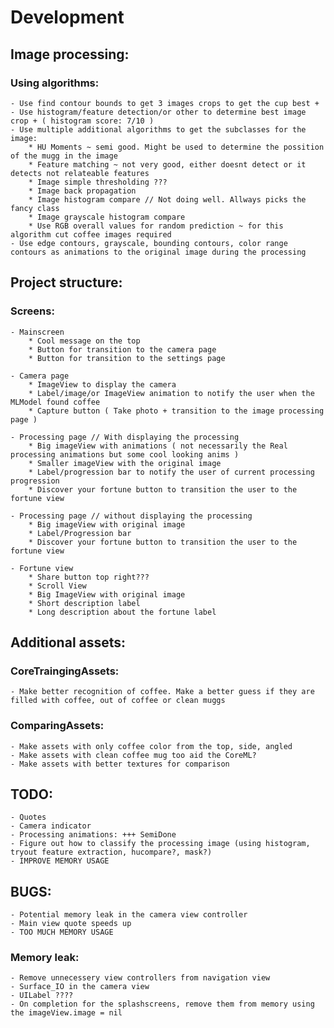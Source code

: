 #  Development

## Image processing: 

### Using algorithms:
    - Use find contour bounds to get 3 images crops to get the cup best +
    - Use histogram/feature detection/or other to determine best image crop + ( histogram score: 7/10 )
    - Use multiple additional algorithms to get the subclasses for the image:
        * HU Moments ~ semi good. Might be used to determine the possition of the mugg in the image
        * Feature matching ~ not very good, either doesnt detect or it detects not relateable features
        * Image simple thresholding ??? 
        * Image back propagation
        * Image histogram compare // Not doing well. Allways picks the fancy class
        * Image grayscale histogram compare
        * Use RGB overall values for random prediction ~ for this algorithm cut coffee images required
    - Use edge contours, grayscale, bounding contours, color range contours as animations to the original image during the processing 

## Project structure:

### Screens:
    - Mainscreen
        * Cool message on the top
        * Button for transition to the camera page
        * Button for transition to the settings page
        
    - Camera page
        * ImageView to display the camera
        * Label/image/or ImageView animation to notify the user when the MLModel found coffee
        * Capture button ( Take photo + transition to the image processing page )
        
    - Processing page // With displaying the processing
        * Big imageView with animations ( not necessarily the Real processing animations but some cool looking anims )
        * Smaller imageView with the original image
        * Label/progression bar to notify the user of current processing progression
        * Discover your fortune button to transition the user to the fortune view
        
    - Processing page // without displaying the processing
        * Big imageView with original image
        * Label/Progression bar
        * Discover your fortune button to transition the user to the fortune view
        
    - Fortune view 
        * Share button top right???
        * Scroll View
        * Big ImageView with original image
        * Short description label
        * Long description about the fortune label

## Additional assets:

### CoreTraingingAssets:
    - Make better recognition of coffee. Make a better guess if they are filled with coffee, out of coffee or clean muggs

### ComparingAssets:
    - Make assets with only coffee color from the top, side, angled
    - Make assets with clean coffee mug too aid the CoreML?
    - Make assets with better textures for comparison


## TODO:
    - Quotes
    - Camera indicator
    - Processing animations: +++ SemiDone
    - Figure out how to classify the processing image (using histogram, tryout feature extraction, hucompare?, mask?)
    - IMPROVE MEMORY USAGE
    
## BUGS:
    - Potential memory leak in the camera view controller
    - Main view quote speeds up
    - TOO MUCH MEMORY USAGE

### Memory leak:
    - Remove unnecessery view controllers from navigation view
    - Surface_IO in the camera view
    - UILabel ????
    - On completion for the splashscreens, remove them from memory using the imageView.image = nil
    
